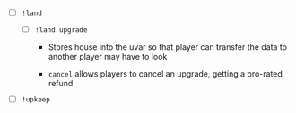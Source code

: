<link rel="stylesheet" href="styles.css">

- [ ] <span class="level1">`!land`

    - [ ] <span class="level2">`!land upgrade`</span>
        - Stores house into the uvar so that player can transfer the data to another player may have to look

        - `cancel` allows players to cancel an upgrade, getting a pro-rated refund

- [ ] <span class="level1">`!upkeep`